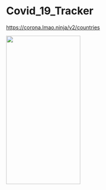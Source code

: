 # Covid_19_Tracker

https://corona.lmao.ninja/v2/countries



<img src="https://user-images.githubusercontent.com/91980956/145772223-c5663d50-9b8c-4963-812f-e655079799a4.jpg" width="200" height="400" />
